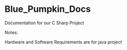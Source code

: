 # Blue_Pumpkin_Docs
Documentation for our C Sharp Project


Notes:

Hardware and Software Requirements are for java project 
